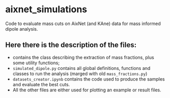 # aixnet_simulations
Code to evaluate mass cuts on AixNet (and KAne) data for mass informed dipole analysis.

## Here there is the description of the files:
-  contains the class describing the extraction of mass fractions, plus some utility functions;
- `simulated_dipole.py` contains all global definitions, functions and classes to run the analysis (marged with old `mass_fractions.py`)
- `datasets_creator.ipynb` contains the code used to produce the samples and evaluate the best cuts.
- All the other files are either used for plotting an example or result files.